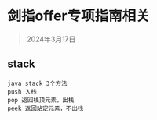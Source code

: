 # 剑指offer专项指南相关
> 2024年3月17日

## stack

~~~
java stack 3个方法
push 入栈
pop 返回栈顶元素，出栈
peek 返回站定元素，不出栈

~~~